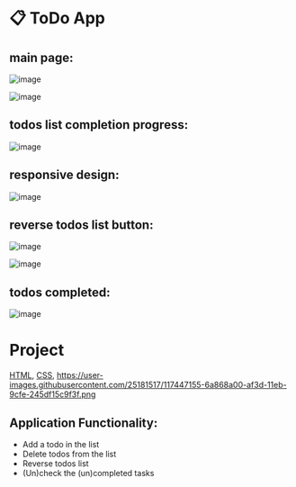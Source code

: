 # :clipboard: ToDo App 
## main page: 
![image](https://github.com/fecordos/ToDo/assets/61146410/65ce0070-5bd8-4f31-9984-b821db0d855d)

![image](https://github.com/fecordos/ToDo/assets/61146410/bbac1870-608f-4d66-813e-4cddc1038ce7)

## todos list completion progress:
![image](https://github.com/fecordos/ToDo/assets/61146410/3b3e3744-04cb-436f-ac93-6835d2e9d9b2)

## responsive design: <br />
![image](https://github.com/fecordos/ToDo/assets/61146410/63ab789d-cb92-41a1-b217-c6ecc3f31f7b)

## reverse todos list button: <br />
![image](https://github.com/fecordos/ToDo/assets/61146410/d9f3e552-1231-4106-9723-07beeb23e77e)
 
![image](https://github.com/fecordos/ToDo/assets/61146410/b686900c-67dc-4129-8552-278253b16b95)

## todos completed: <br />
![image](https://github.com/fecordos/ToDo/assets/61146410/b6cd09dc-9e45-4e9d-9f07-d18d4b75a02c)

# Project
[HTML](https://user-images.githubusercontent.com/25181517/192158954-f88b5814-d510-4564-b285-dff7d6400dad.png), [CSS](https://user-images.githubusercontent.com/25181517/183898674-75a4a1b1-f960-4ea9-abcb-637170a00a75.png), https://user-images.githubusercontent.com/25181517/117447155-6a868a00-af3d-11eb-9cfe-245df15c9f3f.png

## Application Functionality:
<ul>
<li>Add a todo in the list</li>
<li>Delete todos from the list</li>
<li>Reverse todos list</li>
<li>(Un)check the (un)completed tasks</li>
</ul>



